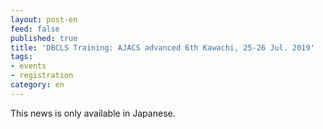 ```yaml
---
layout: post-en
feed: false
published: true
title: 'DBCLS Training: AJACS advanced 6th Kawachi, 25-26 Jul. 2019'
tags:
- events
- registration
category: en
---
```

This news is only available in Japanese.
